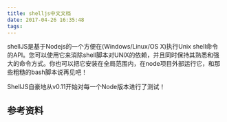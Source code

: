 ```yaml
---
title: shelljs中文文档
date: 2017-04-26 16:35:48
tags:
---
```


shellJS是基于Nodejs的一个方便在(Windows/Linux/OS X)执行Unix shell命令的API。您可以使用它来消除shell脚本对UNIX的依赖，并且同时保持其熟悉和强大的命令方式。你也可以把它安装在全局范围内，在node项目外部运行它，和那些粗糙的bash脚本说再见吧！

ShellJS自豪地从v0.11开始对每一个Node版本进行了测试！

## 参考资料
